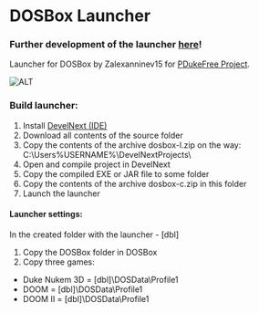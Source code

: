 # DOSBox Launcher
### Further development of the launcher [here](https://github.com/Zalexanninev15/dosbox-launcher-next)!
Launcher for DOSBox by Zalexanninev15 for [PDukeFree Project](https://pdukefreeproject.jimdofree.com).

![ALT](https://i.imgur.com/k2B3uSD.png)
### Build launcher:
1) Install [DevelNext (IDE)](https://github.com/jphp-group/develnext/releases)
2) Download all contents of the source folder
3) Copy the contents of the archive dosbox-l.zip on the way: C:\Users\%USERNAME%\DevelNextProjects\
4) Open and compile project in DevelNext
5) Copy the compiled EXE or JAR file to some folder
6) Copy the contents of the archive dosbox-c.zip in this folder
7) Launch the launcher
#### Launcher settings:
In the created folder with the launcher - [dbl]
1) Copy the DOSBox folder in DOSBox
2) Copy three games: 
* Duke Nukem 3D = [dbl]\DOSData\Profile1
* DOOM = [dbl]\DOSData\Profile1
* DOOM II = [dbl]\DOSData\Profile1
